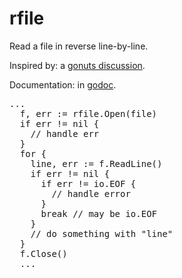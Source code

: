 rfile
=====

Read a file in reverse line-by-line.

Inspired by: a [gonuts discussion][gonuts].

Documentation: in [godoc][godoc].

<pre>
...
  f, err := rfile.Open(file)
  if err != nil {
    // handle err
  }
  for {
    line, err := f.ReadLine()
    if err != nil {
      if err != io.EOF {
        // handle error
      }
      break // may be io.EOF
    }
    // do something with "line"
  }
  f.Close()
  ...
</pre>

[gonuts]: https://groups.google.com/forum/?fromgroups#!topic/golang-nuts/a0NRB-spRhc
[godoc]: https://godoc.org/github.com/clbanning/rfile

